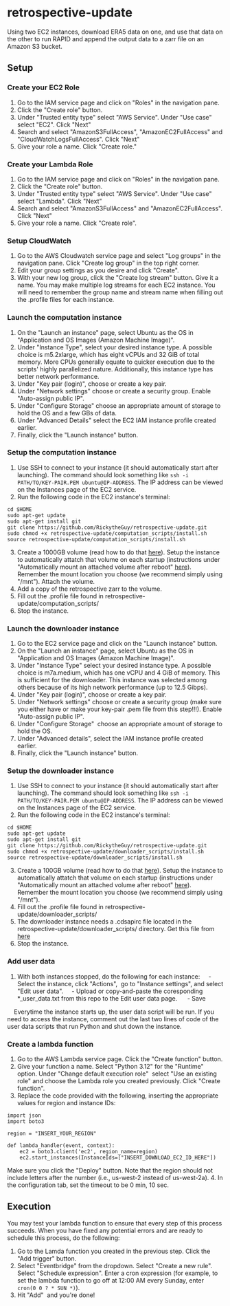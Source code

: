 # retrospective-update
Using two EC2 instances, download ERA5 data on one, and use that data on the other to run RAPID and append the output data to a zarr file on an Amazon S3 bucket.

## Setup
### Create your EC2 Role
1. Go to the IAM service page and click on "Roles" in the navigation pane.
2. Click the "Create role" button.
3. Under "Trusted entity type" select "AWS Service". Under "Use case" select "EC2". Click "Next"
4. Search and select "AmazonS3FullAccess", "AmazonEC2FullAccess" and "CloudWatchLogsFullAccess". Click "Next"
5. Give your role a name. Click "Create role."

### Create your Lambda Role
1. Go to the IAM service page and click on "Roles" in the navigation pane.
2. Click the "Create role" button.
3. Under "Trusted entity type" select "AWS Service". Under "Use case" select "Lambda". Click "Next"
4. Search and select "AmazonS3FullAccess" and "AmazonEC2FullAccess". Click "Next"
5. Give your role a name. Click "Create role".

### Setup CloudWatch
1. Go to the AWS Cloudwatch service page and select "Log groups" in the navigation pane. Click "Create log group" in the top right corner.
2. Edit your group settings as you desire and click "Create".
3. With your new log group, click the "Create log stream" button. Give it a name. You may make multiple log streams for each EC2 instance. You will need to remember the group name and stream name when filling out the .profile files for each instance.

### Launch the computation instance
1. On the "Launch an instance" page, select Ubuntu as the OS in "Application and OS Images (Amazon Machine Image)". 
2. Under "Instance Type", select your desired instance type. A possible choice is m5.2xlarge, which has eight vCPUs and 32 GiB of total memory. More CPUs generally equate to quicker execution due to the scripts' highly parallelized nature. Additionally, this instance type has better network performance.
3. Under "Key pair (login)", choose or create a key pair.
4. Under "Network settings" choose or create a security group. Enable "Auto-assign public IP".
5. Under "Configure Storage" choose an appropriate amount of storage to hold the OS and a few GBs of data.
6. Under "Advanced Details" select the EC2 IAM instance profile created earlier. 
7. Finally, click the "Launch instance" button.

### Setup the computation instance
1. Use SSH to connect to your instance (it should automatically start after launching). The command should look something like `ssh -i PATH/TO/KEY-PAIR.PEM ubuntu@IP-ADDRESS`. The IP address can be viewed on the Instances page of the EC2 service.
2. Run the following code in the EC2 instance's terminal:
``` 
cd $HOME
sudo apt-get update
sudo apt-get install git
git clone https://github.com/RickytheGuy/retrospective-update.git
sudo chmod +x retrospective-update/computation_scripts/install.sh
source retrospective-update/computation_scripts/install.sh
```
3. Create a 1000GB volume (read how to do that [here](https://docs.aws.amazon.com/AWSEC2/latest/UserGuide/ebs-creating-volume.html)). Setup the instance to automatically attatch that volume on each startup (instructions under "Automatically mount an attached volume after reboot" [here](https://docs.aws.amazon.com/AWSEC2/latest/UserGuide/ebs-using-volumes.html)). Remember the mount location you choose (we recommend simply using "/mnt"). Attach the volume.
4. Add a copy of the retrospective zarr to the volume. 
5. Fill out the .profile file found in retrospective-update/computation_scripts/
6. Stop the instance.

### Launch the downloader instance
1. Go to the EC2 service page and click on the "Launch instance" button.
2. On the "Launch an instance" page, select Ubuntu as the OS in "Application and OS Images (Amazon Machine Image)". 
3. Under "Instance Type" select your desired instance type. A possible choice is m7a.medium, which has one vCPU and 4 GiB of memory. This is sufficient for the downloader. This instance was selected among others because of its high network performance (up to 12.5 Gibps).
4. Under "Key pair (login)", choose or create a key pair.
5. Under "Network settings" choose or create a security group (make sure you either have or make your key-pair .pem file from this step!!!). Enable "Auto-assign public IP".
6. Under "Configure Storage"  choose an appropriate amount of storage to hold the OS.
7. Under "Advanced details", select the IAM instance profile created earlier. 
8. Finally, click the "Launch instance" button.

### Setup the downloader instance
1. Use SSH to connect to your instance (it should automatically start after launching). The command should look something like `ssh -i PATH/TO/KEY-PAIR.PEM ubuntu@IP-ADDRESS`. The IP address can be viewed on the Instances page of the EC2 service.
2. Run the following code in the EC2 instance's terminal:
``` 
cd $HOME
sudo apt-get update
sudo apt-get install git
git clone https://github.com/RickytheGuy/retrospective-update.git
sudo chmod +x retrospective-update/downloader_scripts/install.sh
source retrospective-update/downloader_scripts/install.sh
```
3. Create a 100GB volume (read how to do that [here](https://docs.aws.amazon.com/AWSEC2/latest/UserGuide/ebs-creating-volume.html)). Setup the instance to automatically attatch that volume on each startup (instructions under "Automatically mount an attached volume after reboot" [here](https://docs.aws.amazon.com/AWSEC2/latest/UserGuide/ebs-using-volumes.html)). Remember the mount location you choose (we recommend simply using "/mnt").
4. Fill out the .profile file found in retrospective-update/downloader_scripts/
5. The downloader instance needs a .cdsapirc file located in the retrospective-update/downloader_scripts/ directory. Get this file from [here](https://cds.climate.copernicus.eu/user/186014)
6. Stop the instance.

### Add user data
1. With both instances stopped, do the following for each instance:
    - Select the instance, click "Actions",  go to "Instance settings", and select "Edit user data".
    - Upload or copy-and-paste the coresponding *_user_data.txt from this repo to the Edit user data page. 
    - Save

    Everytime the instance starts up, the user data script will be run. If you need to access the instance, comment out the last two lines of code of the user data scripts that run Python and shut down the instance. 

### Create a lambda function
1. Go to the AWS Lambda service page. Click the "Create function" button.
2. Give your function a name. Select "Python 3.12" for the "Runtime" option. Under "Change default execution role"  select "Use an existing role" and choose the Lambda role you created previously. Click "Create function".
3. Replace the code provided with the following, inserting the appropriate values for region and instance IDs:
```
import json
import boto3

region = "INSERT_YOUR_REGION"

def lambda_handler(event, context):
    ec2 = boto3.client('ec2', region_name=region)
    ec2.start_instances(InstanceIds=["INSERT_DOWNLOAD_EC2_ID_HERE"])
```
   Make sure you click the "Deploy" button. Note that the region should not include letters after the number (i.e., us-west-2 instead of us-west-2a).
   4. In the configuration tab, set the timeout to be 0 min, 10 sec.

## Execution
You may test your lambda function to ensure that every step of this process succeeds. When you have fixed any potential errors and are ready to schedule this process, do the following:

1. Go to the Lamda function you created in the previous step. Click the "Add trigger" button.
2. Select "Eventbridge" from the dropdown. Select "Create a new rule". Select "Schedule expression". Enter a cron expression (for example, to set the lambda function to go off at 12:00 AM every Sunday, enter `cron(0 0 ? * SUN *)`).
3. Hit "Add"  and you're done!



